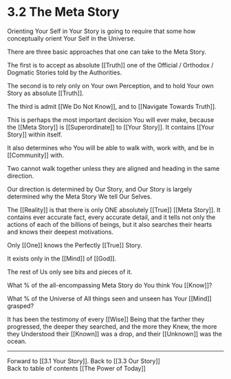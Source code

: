 # 3.2 The Meta Story 

Orienting Your Self in Your Story is going to require that some how conceptually orient Your Self in the Universe. 

There are three basic approaches that one can take to the Meta Story. 

The first is to accept as absolute [[Truth]] one of the Official / Orthodox / Dogmatic Stories told by the Authorities. 

The second is to rely only on Your own Perception, and to hold Your own Story as absolute [[Truth]]. 

The third is admit [[We Do Not Know]], and to [[Navigate Towards Truth]]. 

This is perhaps the most important decision You will ever make, because the [[Meta Story]] is [[Superordinate]] to [[Your Story]]. It contains [[Your Story]] within itself. 

It also determines who You will be able to walk with, work with, and be in [[Community]] with. 

Two cannot walk together unless they are aligned and heading in the same direction. 

Our direction is determined by Our Story, and Our Story is largely determined why the Meta Story We tell Our Selves. 

The [[Reality]] is that there is only ONE absolutely [[True]] [[Meta Story]]. It contains ever accurate fact, every accurate detail, and it tells not only the actions of each of the billions of beings, but it also searches their hearts and knows their deepest motivations. 

Only [[One]] knows the Perfectly [[True]] Story. 

It exists only in the [[Mind]] of [[God]]. 

The rest of Us only see bits and pieces of it. 

What % of the all-encompassing Meta Story do You think You [[Know]]? 

What % of the Universe of All things seen and unseen has Your [[Mind]] grasped? 

It has been the testimony of every [[Wise]] Being that the farther they progressed, the deeper they searched, and the more they Knew, the more they Understood their [[Known]] was a drop, and their [[Unknown]] was the ocean. 

___

Forward to [[3.1 Your Story]]. 
Back to [[3.3 Our Story]]  
Back to table of contents [[The Power of Today]]  
